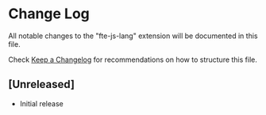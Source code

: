 # Change Log

All notable changes to the "fte-js-lang" extension will be documented in this file.

Check [Keep a Changelog](http://keepachangelog.com/) for recommendations on how to structure this file.

## [Unreleased]

- Initial release